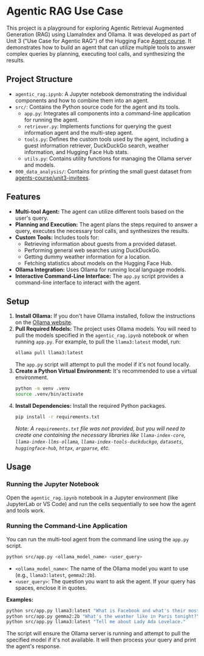 # Agentic RAG Use Case

This project is a playground for exploring Agentic Retrieval Augmented Generation (RAG) using LlamaIndex and Ollama. It was developed as part of Unit 3 ("Use Case for Agentic RAG") of the Hugging Face [Agent course](https://huggingface.co/learn/agents-course/unit3/agentic-rag/introduction). It demonstrates how to build an agent that can utilize multiple tools to answer complex queries by planning, executing tool calls, and synthesizing the results.

## Project Structure

- `agentic_rag.ipynb`: A Jupyter notebook demonstrating the individual components and how to combine them into an agent.
- `src/`: Contains the Python source code for the agent and its tools.
    - `app.py`: Integrates all components into a command-line application for running the agent.
    - `retriever.py`: Implements functions for querying the guest information agent and the multi-step agent.
    - `tools.py`: Defines the custom tools used by the agent, including a guest information retriever, DuckDuckGo search, weather information, and Hugging Face Hub stats.
    - `utils.py`: Contains utility functions for managing the Ollama server and models.
- `000_data_analysis/`: Contains for printing the small guest dataset from [agents-course/unit3-invitees](https://huggingface.co/datasets/agents-course/unit3-invitees).


## Features

- **Multi-tool Agent:** The agent can utilize different tools based on the user's query.
- **Planning and Execution:** The agent plans the steps required to answer a query, executes the necessary tool calls, and synthesizes the results.
- **Custom Tools:** Includes tools for:
    - Retrieving information about guests from a provided dataset.
    - Performing general web searches using DuckDuckGo.
    - Getting dummy weather information for a location.
    - Fetching statistics about models on the Hugging Face Hub.
- **Ollama Integration:** Uses Ollama for running local language models.
- **Interactive Command-Line Interface:** The `app.py` script provides a command-line interface to interact with the agent.

## Setup

1.  **Install Ollama:** If you don't have Ollama installed, follow the instructions on the [Ollama website](https://ollama.com/download).
2.  **Pull Required Models:** The project uses Ollama models. You will need to pull the models specified in the `agentic_rag.ipynb` notebook or when running `app.py`. For example, to pull the `llama3:latest` model, run:
    ```bash
    ollama pull llama3:latest
    ```
    The `app.py` script will attempt to pull the model if it's not found locally.
3.  **Create a Python Virtual Environment:** It's recommended to use a virtual environment.
    ```bash
    python -m venv .venv
    source .venv/bin/activate
    ```
4.  **Install Dependencies:** Install the required Python packages.
    ```bash
    pip install -r requirements.txt 
    ```
    *Note: A `requirements.txt` file was not provided, but you will need to create one containing the necessary libraries like `llama-index-core`, `llama-index-llms-ollama`, `llama-index-tools-duckduckgo`, `datasets`, `huggingface-hub`, `httpx`, `argparse`, etc.*

## Usage

### Running the Jupyter Notebook

Open the `agentic_rag.ipynb` notebook in a Jupyter environment (like JupyterLab or VS Code) and run the cells sequentially to see how the agent and tools work.

### Running the Command-Line Application

You can run the multi-tool agent from the command line using the `app.py` script.

```bash
python src/app.py <ollama_model_name> <user_query>
```

- `<ollama_model_name>`: The name of the Ollama model you want to use (e.g., `llama3:latest`, `gemma2:2b`).
- `<user_query>`: The question you want to ask the agent. If your query has spaces, enclose it in quotes.

**Examples:**

```bash
python src/app.py llama3:latest "What is Facebook and what's their most popular model?"
python src/app.py gemma2:2b "What's the weather like in Paris tonight?"
python src/app.py llama3:latest "Tell me about Lady Ada Lovelace."
```

The script will ensure the Ollama server is running and attempt to pull the specified model if it's not available. It will then process your query and print the agent's response.